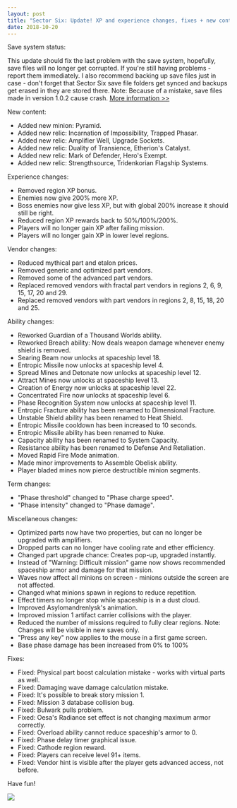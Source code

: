 ```yaml
---
layout: post
title: "Sector Six: Update! XP and experience changes, fixes + new content!"
date: 2018-10-20
---
```


Save system status:

This update should fix the last problem with the save system, hopefully, save files will no longer get corrupted.
If you're still having problems - report them immediately.
I also recommend backing up save files just in case - don't forget that Sector Six save file folders get synced and backups get erased in they are stored there.
Note: Because of a mistake, save files made in version 1.0.2 cause crash.
[More information >>](https://steamcommunity.com/games/465020/announcements/detail/1698313364846460383)

New content:

*  Added new minion: Pyramid.
*  Added new relic: Incarnation of Impossibility, Trapped Phasar.
*  Added new relic: Amplifier Well, Upgrade Sockets.
*  Added new relic: Duality of Transience, Etherion's Catalyst.
*  Added new relic: Mark of Defender, Hero's Exempt.
*  Added new relic: Strengthsource, Tridenkorian Flagship Systems.

Experience changes:

*  Removed region XP bonus.
*  Enemies now give 200% more XP.
*  Boss enemies now give less XP, but with global 200% increase it should still be right.
*  Reduced region XP rewards back to 50%/100%/200%.
*  Players will no longer gain XP after failing mission.
*  Players will no longer gain XP in lower level regions.

Vendor changes:

*  Reduced mythical part and etalon prices.
*  Removed generic and optimized part vendors.
*  Removed some of the advanced part vendors.
*  Replaced removed vendors with fractal part vendors in regions 2, 6, 9, 15, 17, 20 and 29.
*  Replaced removed vendors with part vendors in regions 2, 8, 15, 18, 20 and 25.

Ability changes:

*  Reworked Guardian of a Thousand Worlds ability.
*  Reworked Breach ability: Now deals weapon damage whenever enemy shield is removed.
*  Searing Beam now unlocks at spaceship level 18.
*  Entropic Missile now unlocks at spaceship level 4.
*  Spread Mines and Detonate now unlocks at spaceship level 12.
*  Attract Mines now unlocks at spaceship level 13.
*  Creation of Energy now unlocks at spaceship level 22.
*  Concentrated Fire now unlocks at spaceship level 6.
*  Phase Recognition System now unlocks at spaceship level 11.
*  Entropic Fracture ability has been renamed to Dimensional Fracture.
*  Unstable Shield ability has been renamed to Heat Shield.
*  Entropic Missile cooldown has been increased to 10 seconds.
*  Entropic Missile ability has been renamed to Nuke.
*  Capacity ability has been renamed to System Capacity.
*  Resistance ability has been renamed to Defense And Retaliation.
*  Moved Rapid Fire Mode animation.
*  Made minor improvements to Assemble Obelisk ability.
*  Player bladed mines now pierce destructible minion segments.

Term changes:

*  "Phase threshold" changed to "Phase charge speed".
*  "Phase intensity" changed to "Phase damage".

Miscellaneous changes:

*  Optimized parts now have two properties, but can no longer be upgraded with amplifiers.
*  Dropped parts can no longer have cooling rate and ether efficiency.
*  Changed part upgrade chance: Creates pop-up, upgraded instantly.
*  Instead of "Warning: Difficult mission" game now shows recommended spaceship armor and damage for that mission.
*  Waves now affect all minions on screen - minions outside the screen are not affected.
*  Changed what minions spawn in regions to reduce repetition.
*  Effect timers no longer stop while spaceship is in a dust cloud.
*  Improved Asylomandrenlysk's animation.
*  Improved mission 1 artifact carrier collisions with the player.
*  Reduced the number of missions required to fully clear regions. Note: Changes will be visible in new saves only.
*  "Press any key" now applies to the mouse in a first game screen.
*  Base phase damage has been increased from 0% to 100%

Fixes:

*  Fixed: Physical part boost calculation mistake - works with virtual parts as well. 
*  Fixed: Damaging wave damage calculation mistake.
*  Fixed: It's possible to break story mission 1.
*  Fixed: Mission 3 database collision bug.
*  Fixed: Bulwark pulls problem.
*  Fixed: Oesa's Radiance set effect is not changing maximum armor correctly.
*  Fixed: Overload ability cannot reduce spaceship's armor to 0.
*  Fixed: Phase delay timer graphical issue.
*  Fixed: Cathode region reward.
*  Fixed: Players can receive level 91+ items.
*  Fixed: Vendor hint is visible after the player gets advanced access, not before.

Have fun!

![](https://raw.githubusercontent.com/Zuurix/Zuurix.github.io/master/images/Pyramid%202%202018-09-26.png)
